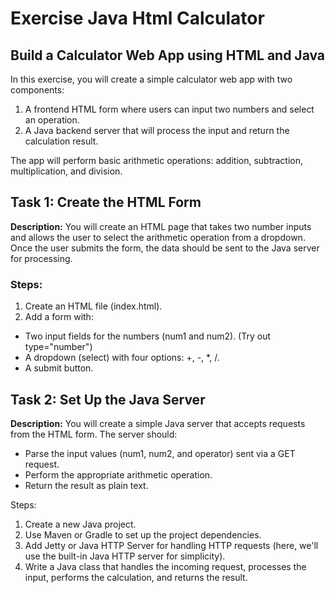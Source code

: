# Exercise Java Html Calculator
## Build a Calculator Web App using HTML and Java

In this exercise, you will create a simple calculator web app with two components:

1. A frontend HTML form where users can input two numbers and select an operation.
2. A Java backend server that will process the input and return the calculation result.

The app will perform basic arithmetic operations: addition, subtraction, multiplication, and division.

## Task 1: Create the HTML Form
**Description:**
You will create an HTML page that takes two number inputs and allows the user to select the arithmetic operation from a dropdown. Once the user submits the form, the data should be sent to the Java server for processing.
### Steps:
1. Create an HTML file (index.html).
2. Add a form with:
  * Two input fields for the numbers (num1 and num2). (Try out type="number")
  *  A dropdown (select) with four options: +, -, *, /.
  *  A submit button.

## Task 2: Set Up the Java Server
**Description:**
You will create a simple Java server that accepts requests from the HTML form. The server should:

* Parse the input values (num1, num2, and operator) sent via a GET request.
* Perform the appropriate arithmetic operation.
* Return the result as plain text.

Steps:
1. Create a new Java project.
2. Use Maven or Gradle to set up the project dependencies.
3. Add Jetty or Java HTTP Server for handling HTTP requests (here, we'll use the built-in Java HTTP server for simplicity).
4. Write a Java class that handles the incoming request, processes the input, performs the calculation, and returns the result.
